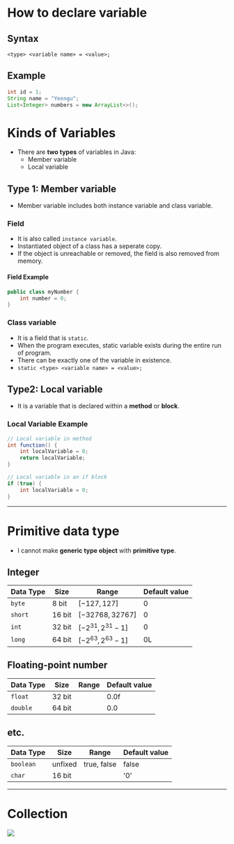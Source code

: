 # How to declare variable
## Syntax
`<type> <variable name> = <value>;`
## Example
```java
int id = 1;
String name = "Yeongu";
List<Integer> numbers = new ArrayList<>();
```

# Kinds of Variables
- There are **two types** of variables in Java:
  - Member variable
  - Local variable
## Type 1: Member variable
- Member variable includes both instance variable and class variable.

### Field
- It is also called `instance variable`.
- Instantiated object of a class has a seperate copy.
- If the object is unreachable or removed, the field is also removed from memory.

#### Field Example
```java
public class myNumber {
    int number = 0;
}
```

### Class variable
- It is a field that is `static`.
- When the program executes, static variable exists during the entire run of program.
- There can be exactly one of the variable in existence.
- `static <type> <variable name> = <value>;`

## Type2: Local variable
- It is a variable that is declared within a **method** or **block**.

### Local Variable Example
```java
// Local variable in method
int function() {
    int localVariable = 0;
    return localVariable;
}
```
```java
// Local variable in an if block
if (true) {
    int localVariable = 0;
}
```

---

# Primitive data type
- I cannot make **generic type object** with **primitive type**.

## Integer
| Data Type | Size    | Range                | Default value |
| --------- | ------- | -------------------- | ------------- |
| `byte`    | 8 bit   | $[-127,127]$         | 0             |
| `short`   | 16 bit  | $[-32768,32767]$     | 0             |
| `int`     | 32 bit  | $[-2^{31},2^{31}-1]$ | 0             |
| `long`    | 64 bit  | $[-2^{63},2^{63}-1]$ | 0L            |

## Floating-point number
| Data Type | Size    | Range                | Default value |
| --------- | ------- | -------------------- | ------------- |
| `float`   | 32 bit  |                      | 0.0f          |
| `double`  | 64 bit  |                      | 0.0           |

## etc.
| Data Type | Size    | Range                | Default value |
| --------- | ------- | -------------------- | ------------- |
| `boolean` | unfixed | true, false          | false         |
| `char`    | 16 bit  |                      | '0'           |

---

# Collection

<img src='https://github.com/YeonguChoe/JVM/blob/main/Programming%20Language/Java/Image/Collection.gif'>